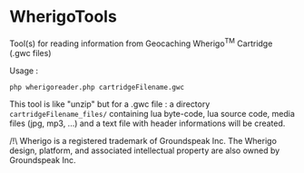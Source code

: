 # WherigoTools
Tool(s) for reading information from Geocaching Wherigo<sup>TM</sup> Cartridge (.gwc files)

Usage :
```
php wherigoreader.php cartridgeFilename.gwc
```

This tool is like "unzip" but for a .gwc file : a directory `cartridgeFilename_files/` containing lua byte-code, lua source code, media files (jpg, mp3, ...) and a text file with header informations will be created.

/!\ Wherigo is a registered trademark of Groundspeak Inc. The Wherigo design, platform, and associated intellectual property are also owned by Groundspeak Inc.
